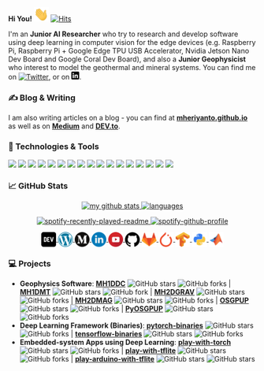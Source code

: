 **Hi You!** <img src="https://raw.githubusercontent.com/mheriyanto/mheriyanto/master/icons/wave.gif" width="30px">  [![Hits](https://hits.seeyoufarm.com/api/count/incr/badge.svg?url=https%3A%2F%2Fgithub.com%2Fmheriyanto%2Fhit-counter&count_bg=%2379C83D&title_bg=%23555555&icon=&icon_color=%23E7E7E7&title=hits&edge_flat=false)](https://hits.seeyoufarm.com)

I'm an **Junior AI Researcher** who try to research and develop software using deep learning in computer vision for the edge devices (e.g. Raspberry Pi, Raspberry Pi + Google Edge TPU USB Accelerator, Nvidia Jetson Nano Dev Board and Google Coral Dev Board), and also a **Junior Geophysicist** who interest to model the geothermal and mineral systems. You can find me on [![Twitter][1.1]][1],  or on [![LinkedIn][2.1]][2].


### &#x270d; Blog & Writing

I am also writing articles on a blog - you can find at [**mheriyanto.github.io**](mheriyanto.github.io) as well as on [**Medium**](https://medium.com/@mheriyanto) and [**DEV.to**](https://dev.to/mheriyanto).


### 🔧 Technologies & Tools
![](https://img.shields.io/badge/OS-Ubuntu-informational?style=flat&logo=ubuntu&logoColor=DD4814&color=23e7e7e7)
![](https://img.shields.io/badge/OS-Raspbian-informational?style=flat&logo=linux&logoColor=c51a4a&color=23e7e7e7)
![](https://img.shields.io/badge/Editor-VSCode-informational?style=flat&logo=git&logoColor=0078d7&color=23e7e7e7)
![](https://img.shields.io/badge/CVS-Git-informational?style=flat&logo=git&logoColor=f34f29&color=23e7e7e7)
![](https://img.shields.io/badge/CVS-GitHub-informational?style=flat&logo=github&logoColor=FFFFFF&color=23e7e7e7)
![](https://img.shields.io/badge/CVS-GitLab-informational?style=flat&logo=gitlab&logoColor=FFFFFF&color=23e7e7e7)
![](https://img.shields.io/badge/Code-Python-informational?style=flat&logo=python&logoColor=FFD43B&color=23e7e7e7)
![](https://img.shields.io/badge/Code-C++-informational?style=flat&logo=c&logoColor=6495ED&color=23e7e7e7)
![](https://img.shields.io/badge/Code-CMake-informational?style=flat&logo=cmake&logoColor=000080&color=23e7e7e7)
![](https://img.shields.io/badge/Code-Matlab-informational?style=flat&logo=mathworks&logoColor=FF0000&color=23e7e7e7)
![](https://img.shields.io/badge/Code-Octave-informational?style=flat&logo=octave&logoColor=1E90FF&color=23e7e7e7)
![](https://img.shields.io/badge/MLFramework-PyTorch-informational?style=flat&logo=pytorch&logoColor=EE4C2C&color=23e7e7e7)
![](https://img.shields.io/badge/MLFramework-TensorFlow-informational?style=flat&logo=tensorflow&logoColor=FF6F00&color=23e7e7e7)
![](https://img.shields.io/badge/MLFramework-OpenCV-informational?style=flat&logo=tensorflow&logoColor=orange&color=23e7e7e7)
![](https://img.shields.io/badge/Database-SQLite-informational?style=flat&logo=sqlite&logoColor=blue&color=23e7e7e7)
![](https://img.shields.io/badge/Tools-Docker-informational?style=flat&logo=docker&logoColor=0db7ed&color=23e7e7e7)
![](https://img.shields.io/badge/Cloud-Heroku-informational?style=flat&logo=heroku&logoColor=6762a6&color=23e7e7e7)


### &#x1f4c8; GitHub Stats

<a align="center" href="https://mheriyanto.github.io">
    <p align="center">
    <img src="https://github-readme-stats.vercel.app/api?username=mheriyanto&count_private=true&show_icons=true&theme=gotham" alt="my github stats" width="420"/>&nbsp;<img src="https://github-readme-stats.vercel.app/api/top-langs/?username=mheriyanto&layout=compact&theme=gotham" alt="languages" height="165">
    </p>
</a>

<a align="center" href="https://mheriyanto.github.io">
    <p align="center">
     <img src="https://spotify-recently-played-readme.vercel.app/api?user=mheriyanto&count=3&width=300" alt="spotify-recently-played-readme" width="230"/>&nbsp;<img src="https://spotify-github-profile.vercel.app/api/view?uid=mheriyanto&cover_image=true&theme=default" alt="spotify-github-profile" height="165">
   </p>
</a>


<p align="center">

<a href="https://dev.to/mheriyanto" target="blank">
<img align="center" src="https://github.com/mheriyanto/mheriyanto/blob/master/icons/dev.png?raw=true" height="30" width="30" />
</a>

<a href="https://mheriyanto.github.io" target="blank">
<img align="center" src="https://github.com/mheriyanto/mheriyanto/blob/master/icons/wordpress.png?raw=true" height="30" width="30" />
</a>

<a href="https://medium.com/@mheriyanto" target="blank">
<img align="center" src="https://github.com/mheriyanto/mheriyanto/blob/master/icons/medium.png?raw=true" height="30" width="30" />
</a>

<a href="https://linkedin.com/in/mheriyanto" target="blank">
<img align="center" src="https://github.com/mheriyanto/mheriyanto/blob/master/icons/linkedin.png?raw=true" height="30" width="30" />
</a>

<a href="https://www.youtube.com/channel/UCGPpspS9Gqmm4eMiOk-gGHw" target="blank">
<img align="center" src="https://github.com/mheriyanto/mheriyanto/blob/master/icons/youtube.png?raw=true" height="30" width="30" />
</a>

<a href="https://github.com/mheriyanto" target="blank">
<img align="center" src="https://github.com/mheriyanto/mheriyanto/blob/master/icons/github.png?raw=true" height="30" width="30" />
</a>

<a href="https://gitlab.com/mheriyanto" target="blank">
<img align="center" src="https://github.com/mheriyanto/mheriyanto/blob/master/icons/gitlab.png?raw=true" height="30" width="30" />
</a>

<a href="https://discuss.pytorch.org/u/mheriyanto" target="blank">
<img align="center" src="https://github.com/mheriyanto/mheriyanto/blob/master/icons/pytorch.png?raw=true" height="30" width="30" />
</a>

<a href="https://groups.google.com/u/1/a/tensorflow.org/g/discuss" target="blank">
<img align="center" src="https://github.com/mheriyanto/mheriyanto/blob/master/icons/tensorflow.png?raw=true" height="30" width="30" />
</a>

<a href="https://pypi.org/user/mheriyanto/" target="blank">
<img align="center" src="https://github.com/mheriyanto/mheriyanto/blob/master/icons/python.png?raw=true" height="30" width="30" />
</a>

<a href="https://www.mathworks.com/matlabcentral/profile/authors/8156443" target="blank">
<img align="center" src="https://github.com/mheriyanto/mheriyanto/blob/master/icons/matlab.png?raw=true" height="30" width="30" />
</a>

</p>

[1]: https://twitter.com/emheriyanto
[1.1]: http://i.imgur.com/wWzX9uB.png

[2]: https://www.linkedin.com/in/mheriyanto/
[2.1]: https://github.com/mheriyanto/mheriyanto/blob/master/icons/linkedin-black.png


### :computer: Projects
+ **Geophysics Software**: [**MH1DDC**](https://github.com/mheriyanto/MH1DDC) ![GitHub stars](https://img.shields.io/github/stars/mheriyanto/MH1DDC?style=social) ![GitHub forks](https://img.shields.io/github/forks/mheriyanto/MH1DDC?style=social) | [**MH1DMT**](https://github.com/mheriyanto/MH1DMT) ![GitHub stars](https://img.shields.io/github/stars/mheriyanto/MH1DMT?style=social) ![GitHub fork](https://img.shields.io/github/forks/mheriyanto/MH1DMT?style=social) | [**MH2DGRAV**](https://github.com/mheriyanto/MH2DGRAV) ![GitHub stars](https://img.shields.io/github/stars/mheriyanto/MH2DGRAV?style=social) ![GitHub forks](https://img.shields.io/github/forks/mheriyanto/MH2DGRAV?style=social) | [**MH2DMAG**](https://github.com/modeling-inversion-lab/2D-Magnetic-Inversion) ![GitHub stars](https://img.shields.io/github/stars/modeling-inversion-lab/2D-Magnetic-Inversion?style=social) ![GitHub forks](https://img.shields.io/github/forks/modeling-inversion-lab/2D-Magnetic-Inversion?style=social) | [**OSGPUP**](https://github.com/Metkom/OSGPUP) ![GitHub stars](https://img.shields.io/github/stars/Metkom/OSGPUP?style=social) ![GitHub forks](https://img.shields.io/github/forks/Metkom/OSGPUP?style=social) | [**PyOSGPUP**](https://github.com/Metkom/PyOSGPUP) ![GitHub stars](https://img.shields.io/github/stars/Metkom/PyOSGPUP?style=social) ![GitHub forks](https://img.shields.io/github/forks/Metkom/PyOSGPUP?style=social)
+ **Deep Learning Framework (Binaries)**: [**pytorch-binaries**](https://github.com/mheriyanto/pytorch-binaries) ![GitHub stars](https://img.shields.io/github/stars/mheriyanto/pytorch-binaries?style=social) ![GitHub forks](https://img.shields.io/github/forks/mheriyanto/pytorch-binaries?style=social) | [**tensorflow-binaries**](https://github.com/mheriyanto/tensorflow-binaries) ![GitHub stars](https://img.shields.io/github/stars/mheriyanto/tensorflow-binaries?style=social) ![GitHub forks](https://img.shields.io/github/forks/mheriyanto/tensorflow-binaries?style=social)
+ **Embedded-system Apps using Deep Learning**: [**play-with-torch**](https://github.com/mheriyanto/play-with-torch) ![GitHub stars](https://img.shields.io/github/stars/mheriyanto/play-with-torch?style=social) ![GitHub forks](https://img.shields.io/github/forks/mheriyanto/play-with-torch?style=social) | [**play-with-tflite**](https://github.com/mheriyanto/play-with-tflite) ![GitHub stars](https://img.shields.io/github/stars/mheriyanto/play-with-tflite?style=social) ![GitHub forks](https://img.shields.io/github/forks/mheriyanto/play-with-tflite?style=social) | [**play-arduino-with-tflite**](https://github.com/mheriyanto/play-arduino-with-tflite) ![GitHub stars](https://img.shields.io/github/forks/mheriyanto/play-arduino-with-tflite?style=social) ![GitHub stars](https://img.shields.io/github/forks/mheriyanto/play-arduino-with-tflite?style=social)
